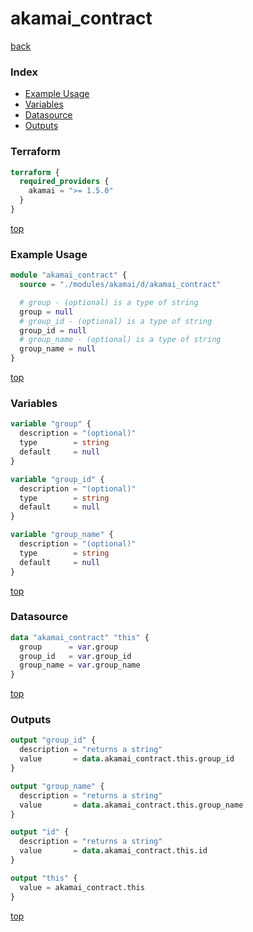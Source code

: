 # akamai_contract

[back](../akamai.md)

### Index

- [Example Usage](#example-usage)
- [Variables](#variables)
- [Datasource](#datasource)
- [Outputs](#outputs)

### Terraform

```terraform
terraform {
  required_providers {
    akamai = ">= 1.5.0"
  }
}
```

[top](#index)

### Example Usage

```terraform
module "akamai_contract" {
  source = "./modules/akamai/d/akamai_contract"

  # group - (optional) is a type of string
  group = null
  # group_id - (optional) is a type of string
  group_id = null
  # group_name - (optional) is a type of string
  group_name = null
}
```

[top](#index)

### Variables

```terraform
variable "group" {
  description = "(optional)"
  type        = string
  default     = null
}

variable "group_id" {
  description = "(optional)"
  type        = string
  default     = null
}

variable "group_name" {
  description = "(optional)"
  type        = string
  default     = null
}
```

[top](#index)

### Datasource

```terraform
data "akamai_contract" "this" {
  group      = var.group
  group_id   = var.group_id
  group_name = var.group_name
}
```

[top](#index)

### Outputs

```terraform
output "group_id" {
  description = "returns a string"
  value       = data.akamai_contract.this.group_id
}

output "group_name" {
  description = "returns a string"
  value       = data.akamai_contract.this.group_name
}

output "id" {
  description = "returns a string"
  value       = data.akamai_contract.this.id
}

output "this" {
  value = akamai_contract.this
}
```

[top](#index)